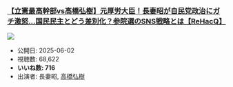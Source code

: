 ### [【立憲最高幹部vs高橋弘樹】元厚労大臣！長妻昭が自民党政治にガチ激怒...国民民主とどう差別化？参院選のSNS戦略とは【ReHacQ】](https://www.youtube.com/watch?v=pXs5PmEcFUk)
[![](https://img.youtube.com/vi/pXs5PmEcFUk/sddefault.jpg)](https://www.youtube.com/watch?v=pXs5PmEcFUk)
-   公開日: 2025-06-02
-   視聴数: 68,622
-   **いいね数: 716**
-   出演者: 長妻昭, [高橋弘樹](/rehacq_fan/people/高橋弘樹 "wikilink")
